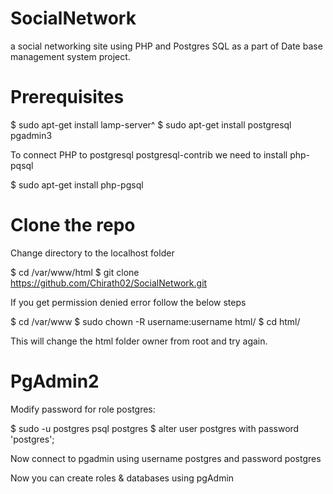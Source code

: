 # SocialNetwork
a social networking site using PHP and Postgres SQL as a part of Date base management system project.

# Prerequisites

$ sudo apt-get install lamp-server^
$ sudo apt-get install postgresql pgadmin3

To connect PHP to postgresql postgresql-contrib we need to install php-pqsql

$ sudo apt-get install php-pgsql

# Clone the repo

Change directory to the localhost folder
 
$ cd /var/www/html
$ git clone https://github.com/Chirath02/SocialNetwork.git

If you get permission denied error follow the below steps 

$ cd /var/www
$ sudo chown -R username:username html/
$ cd html/

This will change the html folder owner from root and try again.

# PgAdmin2

Modify password for role postgres:

$ sudo -u postgres psql postgres
$ alter user postgres with password 'postgres';

Now connect to pgadmin using username postgres and password postgres

Now you can create roles & databases using pgAdmin